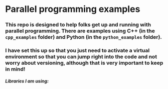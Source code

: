 # Parallel programming examples

### This repo is designed to help folks get up and running with parallel programming. There are examples using C++ (in the ```cpp_examples``` folder) and Python (in the ```python_examples``` folder).

### I have set this up so that you just need to activate a virtual environment so that you can jump right into the code and not worry about versioning, although that is very important to keep in mind!

##### Libraries I am using:



